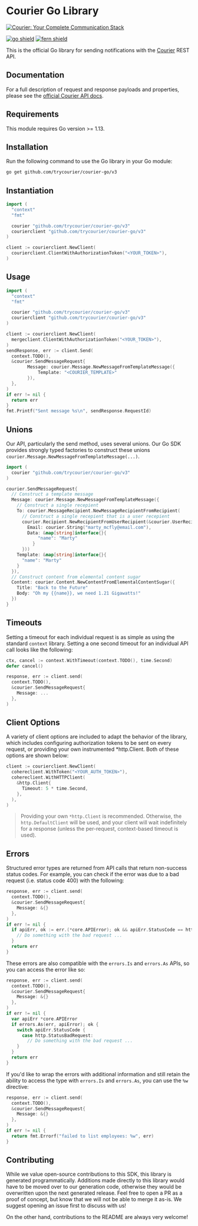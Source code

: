 # Courier Go Library

[![Courier: Your Complete Communication Stack](https://marketing-assets-public.s3.us-west-1.amazonaws.com/github_nodejs.png)](https://courier.com)

[![go shield](https://img.shields.io/badge/go-docs-blue)](https://pkg.go.dev/github.com/merge-api/merge-go-client)
[![fern shield](https://img.shields.io/badge/%F0%9F%8C%BF-SDK%20generated%20by%20Fern-brightgreen)](https://buildwithfern.com/?utm_source=trycourier/courier-go/readme)

This is the official Go library for sending notifications with the [Courier](https://courier.com) REST API.

## Documentation 

For a full description of request and response payloads and properties, please see the 
[official Courier API docs](https://www.courier.com/docs/reference/).

## Requirements

This module requires Go version >= 1.13.

## Installation

Run the following command to use the Go library in your Go module:

```sh
go get github.com/trycourier/courier-go/v3
```

## Instantiation

```go
import (
  "context"
  "fmt"

  courier "github.com/trycourier/courier-go/v3"
  courierclient "github.com/trycourier/courier-go/v3"
)

client := courierclient.NewClient(
  courierclient.ClientWithAuthorizationToken("<YOUR_TOKEN>"),
)
```

## Usage 

```go
import (
  "context"
  "fmt"

  courier "github.com/trycourier/courier-go/v3"
  courierclient "github.com/trycourier/courier-go/v3"
)

client := courierclient.NewClient(
  mergeclient.ClientWithAuthorizationToken("<YOUR_TOKEN>"),
)
sendResponse, err := client.Send(
  context.TODO(),
  &courier.SendMessageRequest{
		Message: courier.Message.NewMessageFromTemplateMessage({
			Template: "<COURIER_TEMPLATE>"
		}),
  },
)
if err != nil {
  return err
}
fmt.Printf("Sent message %s\n", sendResponse.RequestId)
```

## Unions
Our API, particularly the send method, uses several unions. Our Go SDK provides
strongly typed factories to construct these unions `courier.Message.NewMessageFromTemplateMessage(...)`. 

```go
import (
  courier "github.com/trycourier/courier-go/v3"
)

courier.SendMessageRequest{
  // Construct a template message
  Message: courier.Message.NewMessageFromTemplateMessage({
    // Construct a single recepient
    To: courier.MessageRecipient.NewMessageRecipientFromRecipient(
      // Construct a single recepient that is a user recepient
      courier.Recipient.NewRecipientFromUserRecipient(&courier.UserRecipient{
        Email: courier.String("marty_mcfly@email.com"),
        Data: &map[string]interface{}{
            "name": "Marty"
          }
      }))
    Template: &map[string]interface{}{
      "name": "Marty"
    }
  }),
  // Construct content from elemental content sugar
  Content: courier.Content.NewContentFromElementalContentSugar({
    Title: "Back to the Future"
    Body: "Oh my {{name}}, we need 1.21 Gigawatts!"
  })
}
```

## Timeouts

Setting a timeout for each individual request is as simple as using the standard
`context` library. Setting a one second timeout for an individual API call looks
like the following:

```go
ctx, cancel := context.WithTimeout(context.TODO(), time.Second)
defer cancel()

response, err := client.send(
  context.TODO(),
  &courier.SendMessageRequest{
    Message: ...
  },
)
```

## Client Options

A variety of client options are included to adapt the behavior of the library, which includes configuring authorization tokens to be sent on every request, or providing your own instrumented *http.Client. Both of these options are shown below:

```go
client := courierclient.NewClient(
  cohereclient.WithToken("<YOUR_AUTH_TOKEN>"),
  cohereclient.WithHTTPClient(
    &http.Client{
      Timeout: 5 * time.Second,
    },
  ),
)
```

> Providing your own `*http.Client` is recommended. Otherwise, the `http.DefaultClient` will be used,
> and your client will wait indefinitely for a response (unless the per-request, context-based timeout
> is used).

## Errors

Structured error types are returned from API calls that return non-success status codes. For example,
you can check if the error was due to a bad request (i.e. status code 400) with the following:

```go
response, err := client.send(
  context.TODO(),
  &courier.SendMessageRequest{
    Message: &{}
  },
)
if err != nil {
  if apiErr, ok := err.(*core.APIError); ok && apiErr.StatusCode == http.StatusBadRequest {
    // Do something with the bad request ...
  }
  return err
}
```

These errors are also compatible with the `errors.Is` and `errors.As` APIs, so you can access the error
like so:

```go
response, err := client.send(
  context.TODO(),
  &courier.SendMessageRequest{
    Message: &{}
  },
)
if err != nil {
  var apiErr *core.APIError
  if errors.As(err, apiError); ok {
    switch apiErr.StatusCode {
      case http.StatusBadRequest:
        // Do something with the bad request ...
    }
  }
  return err
}
```

If you'd like to wrap the errors with additional information and still retain the ability to access the type
with `errors.Is` and `errors.As`, you can use the `%w` directive:

```go
response, err := client.send(
  context.TODO(),
  &courier.SendMessageRequest{
    Message: &{}
  },
)
if err != nil {
  return fmt.Errorf("failed to list employees: %w", err)
}
```

## Contributing

While we value open-source contributions to this SDK, this library is generated programmatically. Additions
made directly to this library would have to be moved over to our generation code, otherwise they would be
overwritten upon the next generated release. Feel free to open a PR as a proof of concept, but know that we
will not be able to merge it as-is. We suggest opening an issue first to discuss with us!

On the other hand, contributions to the README are always very welcome!
